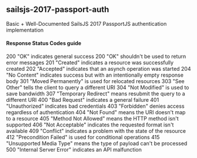 ## sailsjs-2017-passport-auth
Basic + Well-Documented SailsJS 2017 PassportJS authentication implementation


#### Response Status Codes guide
200 "OK" indicates general success
200 "OK" shouldn't be used to return error messages
201 "Created" indicates a resource was successfully created
202 "Accepted" indicates that an asynch operation was started
204 "No Content" indicates success but with an intentionally empty response body
301 "Moved Permanently" is used for relocated resources
303 "See Other" tells the client to query a different URI
304 "Not Modified" is used to save bandwidth
307 "Temporary Redirect" means resubmit the query to a different URI
400 "Bad Request" indicates a general failure
401 "Unauthorized" indicates bad credentials
403 "Forbidden" denies access regardless of authentication
404 "Not Found" means the URI doesn't map to a resource
405 "Method Not Allowed" means the HTTP method isn't supported
406 "Not Acceptable" indicates the requested format isn't available
409 "Conflict" indicates a problem with the state of the resource
412 "Precondition Failed" is used for conditional operations
415 "Unsupported Media Type" means the type of payload can't be processed
500 "Internal Server Error" indicates an API malfunction

